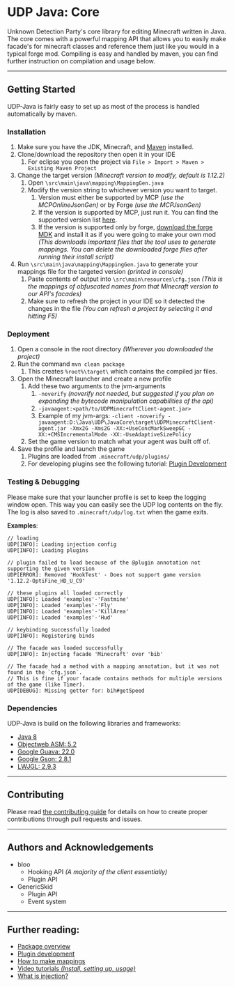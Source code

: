 # UDP Java: Core

Unknown Detection Party's core library for editing Minecraft written in Java. The core comes with a powerful mapping API that allows you to easily make facade's for minecraft classes and reference them just like you would in a typical forge mod. Compiling is easy and handled by maven, you can find further instruction on compilation and usage below.

***

## Getting Started

UDP-Java is fairly easy to set up as most of the process is handled automatically by maven.

### Installation

1. Make sure you have the JDK, Minecraft, and [Maven](https://maven.apache.org/install.html) installed.
2. Clone/download the repository then open it in your IDE
    1. For eclipse you open the project via `File > Import > Maven > Existing Maven Project`
3. Change the target version *(Minecraft version to modify, default is 1.12.2)*
    1. Open `\src\main\java\mapping\MappingGen.java`
    2. Modify the version string to whichever version you want to target.
        1. Version must either be supported by MCP *(use the MCPOnlineJsonGen)* or by Forge *(use the MCPJsonGen)*
        2. If the version is supported by MCP, just run it. You can find the supported version list [here](http://export.mcpbot.bspk.rs/versions.json).
        3. If the version is supported only by forge, [download the forge MDK](https://files.minecraftforge.net/) and install it as if you were going to make your own mod *(This downloads important files that the tool uses to generate mappings. You can delete the downloaded forge files after running their install script)*
4. Run `\src\main\java\mapping\MappingGen.java` to generate your mappings file for the targeted version *(printed in console)*
    1. Paste contents of output into `\src\main\resources\cfg.json` *(This is the mappings of obfuscated names from that Minecraft version to our API's facades)*
    2. Make sure to refresh the project in your IDE so it detected the changes in the file *(You can refresh a project by selecting it and hitting F5)*


### Deployment

1. Open a console in the root directory *(Wherever you downloaded the project)*
2. Run the command `mvn clean package`
    1. This creates `%root%\target\` which contains the compiled jar files.
3. Open the Minecraft launcher and create a new profile
	1. Add these two arguments to the jvm-arguments
		1. `-noverify` _(noverify not needed, but suggested if you plan on expanding the bytecode manipulation capabilities of the api)_
		2. `-javaagent:<path/to/UDPMinecraftClient-agent.jar>`
	    3. Example of my jvm-args: `-client -noverify -javaagent:D:\Java\UDP\JavaCore\target\UDPMinecraftClient-agent.jar -Xmx2G -Xms2G -XX:+UseConcMarkSweepGC -XX:+CMSIncrementalMode -XX:-UseAdaptiveSizePolicy`
	2. Set the game version to match what your agent was built off of.
4. Save the profile and launch the game
	1. Plugins are loaded from `.minecraft/udp/plugins/` 
	2. For developing plugins see the following tutorial: [Plugin Development](docs/PluginDev.md)

### Testing & Debugging

Please make sure that your launcher profile is set to keep the logging window open. This way you can easily see the UDP log contents on the fly. The log is also saved to `.minecraft/udp/log.txt` when the game exits.

**Examples**:

```
// loading
UDP[INFO]: Loading injection config
UDP[INFO]: Loading plugins

// plugin failed to load because of the @plugin annotation not supporting the given version
UDP[ERROR]: Removed 'HookTest' - Does not support game version '1.12.2-OptiFine_HD_U_C9'

// these plugins all loaded correctly
UDP[INFO]: Loaded 'examples'-'Fastmine'
UDP[INFO]: Loaded 'examples'-'Fly'
UDP[INFO]: Loaded 'examples'-'KillArea'
UDP[INFO]: Loaded 'examples'-'Hud'

// keybinding successfully loaded
UDP[INFO]: Registering binds

// The facade was loaded successfully
UDP[INFO]: Injecting facade 'Minecraft' over 'bib'

// The facade had a method with a mapping annotation, but it was not found in the `cfg.json`.
// This is fine if your facade contains methods for multiple versions of the game (like Timer).
UDP[DEBUG]: Missing getter for: bih#getSpeed
```

### Dependencies

UDP-Java is build on the following libraries and frameworks:

* [Java 8](http://www.oracle.com/technetwork/java/javase/downloads/jdk8-downloads-2133151.html)
* [Objectweb ASM: 5.2](http://asm.ow2.org/)
* [Google Guava: 22.0](https://github.com/google/guava)
* [Google Gson: 2.8.1](https://github.com/google/gson)
* [LWJGL: 2.9.3](https://www.lwjgl.org/)

***

## Contributing

Please read [the contributing guide](CONTRIBUTING.md) for details on how to create proper contributions through pull requests and issues.

***

## Authors and Acknowledgements

* bloo
    * Hooking API _(A majority of the client essentially)_
    * Plugin API
* GenericSkid
    * Plugin API
    * Event system
	
***

## Further reading:

* [Package overview](docs/Overview.md)
* [Plugin development](docs/PluginDev.md)
* [How to make mappings](docs/Mapping.md)
* [Video tutorials _(Install, setting up, usage)_](https://www.youtube.com/watch?v=QADF418iGCA&index=1&list=PL_fx_nDEdvuBFgRA1SpQK5WnnLFZSwZ5D&t=0s)
* [What is injection?](docs/Injection1.md)
